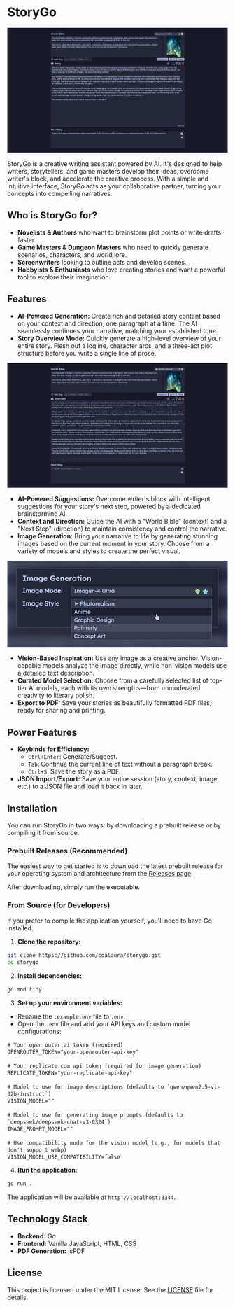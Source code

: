 # StoryGo

![story](.github/story.png)

StoryGo is a creative writing assistant powered by AI. It's designed to help writers, storytellers, and game masters develop their ideas, overcome writer's block, and accelerate the creative process. With a simple and intuitive interface, StoryGo acts as your collaborative partner, turning your concepts into compelling narratives.

## Who is StoryGo for?

- **Novelists & Authors** who want to brainstorm plot points or write drafts faster.
- **Game Masters & Dungeon Masters** who need to quickly generate scenarios, characters, and world lore.
- **Screenwriters** looking to outline acts and develop scenes.
- **Hobbyists & Enthusiasts** who love creating stories and want a powerful tool to explore their imagination.

## Features

- **AI-Powered Generation:** Create rich and detailed story content based on your context and direction, one paragraph at a time. The AI seamlessly continues your narrative, matching your established tone.
- **Story Overview Mode:** Quickly generate a high-level overview of your entire story. Flesh out a logline, character arcs, and a three-act plot structure before you write a single line of prose.

![overview](.github/overview.png)

- **AI-Powered Suggestions:** Overcome writer's block with intelligent suggestions for your story's next step, powered by a dedicated brainstorming AI.
- **Context and Direction:** Guide the AI with a "World Bible" (context) and a "Next Step" (direction) to maintain consistency and control the narrative.
- **Image Generation:** Bring your narrative to life by generating stunning images based on the current moment in your story. Choose from a variety of models and styles to create the perfect visual.

![images](.github/images.png)

- **Vision-Based Inspiration:** Use any image as a creative anchor. Vision-capable models analyze the image directly, while non-vision models use a detailed text description.
- **Curated Model Selection:** Choose from a carefully selected list of top-tier AI models, each with its own strengths—from unmoderated creativity to literary polish.
- **Export to PDF:** Save your stories as beautifully formatted PDF files, ready for sharing and printing.

## Power Features

- **Keybinds for Efficiency:**
  - `Ctrl+Enter`: Generate/Suggest.
  - `Tab`: Continue the current line of text without a paragraph break.
  - `Ctrl+S`: Save the story as a PDF.
- **JSON Import/Export:** Save your entire session (story, context, image, etc.) to a JSON file and load it back in later.

## Installation

You can run StoryGo in two ways: by downloading a prebuilt release or by compiling it from source.

### Prebuilt Releases (Recommended)

The easiest way to get started is to download the latest prebuilt release for your operating system and architecture from the [Releases page](https://github.com/coalaura/storygo/releases).

After downloading, simply run the executable.

### From Source (for Developers)

If you prefer to compile the application yourself, you'll need to have Go installed.

1. **Clone the repository:**
```bash
git clone https://github.com/coalaura/storygo.git
cd storygo
```

2. **Install dependencies:**
```bash
go mod tidy
```

3. **Set up your environment variables:**
  - Rename the `.example.env` file to `.env`.
  - Open the `.env` file and add your API keys and custom model configurations:
```env
# Your openrouter.ai token (required)
OPENROUTER_TOKEN="your-openrouter-api-key"

# Your replicate.com api token (required for image generation)
REPLICATE_TOKEN="your-replicate-api-key"

# Model to use for image descriptions (defaults to `qwen/qwen2.5-vl-32b-instruct`)
VISION_MODEL=""

# Model to use for generating image prompts (defaults to `deepseek/deepseek-chat-v3-0324`)
IMAGE_PROMPT_MODEL=""

# Use compatibility mode for the vision model (e.g., for models that don't support webp)
VISION_MODEL_USE_COMPATIBILITY=false
```

4. **Run the application:**
```bash
go run .
```

The application will be available at `http://localhost:3344`.

## Technology Stack

- **Backend:** Go
- **Frontend:** Vanilla JavaScript, HTML, CSS
- **PDF Generation:** jsPDF

## License

This project is licensed under the MIT License. See the [LICENSE](LICENSE) file for details.